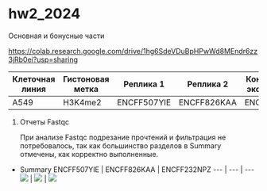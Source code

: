 # hw2_2024

Основная и бонусные части


https://colab.research.google.com/drive/1hg6SdeVDuBpHPwWd8MEndr6zz3jRb0ei?usp=sharing

Клеточная линия | Гистоновая метка | Реплика 1 | Реплика 2 | Контрольный эксперимент 
--- | --- | --- | --- | ---
A549 | H3K4me2 | ENCFF507YIE | ENCFF826KAA | ENCFF232NPZ

1. Отчеты Fastqc
 
   При анализе Fastqc подрезание прочтений и фильтрация не потребовалось, так как большинство разделов в Summary отмечены, как корректно выполненные. 
   
  * Summary
     ENCFF507YIE | ENCFF826KAA | ENCFF232NPZ 
     --- | --- | ---
      ![](img/YIE_summary.png) | ![](img/KAA_summary.png) | ![](img/NPZ_summary.png)
